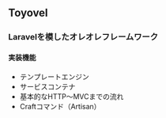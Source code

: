 ## Toyovel
### Laravelを模したオレオレフレームワーク

#### 実装機能
- テンプレートエンジン
- サービスコンテナ
- 基本的なHTTP〜MVCまでの流れ
- Craftコマンド（Artisan）

